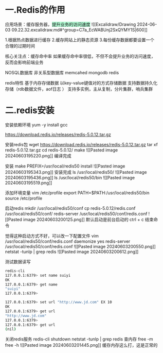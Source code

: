 
# 一.Redis的作用

应用场景：缓存服务器，<span style="background:#affad1">提升业务的访问速度</span>
![[Excalidraw/Drawing 2024-06-03 09.22.32.excalidraw.md#^group=C7a_EcWABUnj2SxQYMY1S|600]]

1.根据热点数据进行缓存
2.缓存网站上的静态资源
3.每份缓存数据都要设置一个合理的过期时间

核心关注点：缓存命中率
如果缓存命中率很低，不但不会提升业务的访问速度，反而会影响前端业务

NOSQL数据库
非关系型数据库
memcahed mongodb redis

redis特性
基于内存存储数据
以key-value键值对的方式存储数据
支持数据持久化存储（rdb数据文件，aof日志 ）
支持多实例，主从复制，分片集群，哨兵集群


# 二.redis安装

安装依赖环境
yum -y install gcc


https://download.redis.io/releases/redis-5.0.12.tar.gz

安装redis包
wget  https://download.redis.io/releases/redis-5.0.12.tar.gz
tar xf redis-5.0.12.tar.gz 
cd redis-5.0.12/
make
![[Pasted image 20240603195220.png]]
编译完成

安装
make PREFIX=/usr/local/redis50 install
![[Pasted image 20240603195343.png]]
安装完成
ls /usr/local/redis50/
![[Pasted image 20240603195436.png]]
ls /usr/local/redis50/bin
![[Pasted image 20240603195519.png]]

添加环境变量
vim /etc/profile
export PATH=$PATH:/usr/local/redis50/bin
source /etc/profile

启动redis
mkdir /usr/local/redis50/conf
cp redis-5.0.12/redis.conf  /usr/local/redis50/conf/
redis-server /usr/local/redis50/conf/redis.conf
![[Pasted image 20240603200125.png]]
默认启动是前台启动的
ctrl + c 结束命令

觉得这种启动方式不好，可以改一下配置文件
vim /usr/local/redis50/conf/redis.conf
daemonize yes
redis-server /usr/local/redis50/conf/redis.conf
![[Pasted image 20240603200550.png]]
netstat -tunlp | grep redis
![[Pasted image 20240603200612.png]]



测试数据读写
```bash
redis-cli
127.0.0.1:6379> set name suiyi
OK
127.0.0.1:6379> get name
"suiyi"
127.0.0.1:6379> 
```

```bash title:设置过期时间
127.0.0.1:6379> set url "http://www.jd.com" EX 10
OK
127.0.0.1:6379> get url
"http://www.jd.com"
127.0.0.1:6379> 
127.0.0.1:6379> get url
(nil)
```

关闭redis服务
redis-cli shutdown
netstat -tunlp | grep redis
查内存
free -m 
free -h
![[Pasted image 20240603201445.png]]
缓存内存这么打，这是正常的
